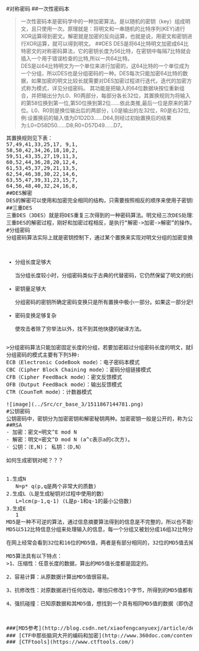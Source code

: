 #对称密码
##一次性密码本
>一次性密码本是密码学中的一种加密算法。是以随机的密钥（key）组成明文，且只使用一次。原理就是：将明文和一串随机的比特序列(KEY)进行XOR运算得到密文。解密就是加密的反向运算，也就是说，用密文和密钥进行XOR运算，就可以得到明文。
##DES
DES是将64比特明文加密成64比特密文的对称密码算法，它的密钥长度为56比特，在密钥中每隔7比特就会插入一个用于错误检查的比特,所以一共64比特。<br>
DES是以64比特明文为一个单位来进行加密的，这64比特的一个单位成为一个分组，所以DES也是分组密码的一种。DES每次只能加密64比特的数据，如果加密的明文比较长就需要对DES加密过程进行迭代，迭代的加密方式称为模式，详见分组密码。
>其功能是把输入的64位数据块按位重新组合，并把输出分为L0、R0两部分，每部分各长32位，其置换规则为将输入的第58位换到第一位,第50位换到第2位……依此类推,最后一位是原来的第7位。L0、R0则是换位输出后的两部分，L0是输出的左32位，R0是右32位,例:设置换前的输入值为D1D2D3……D64,则经过初始置换后的结果为:L0=D58D50……D8;R0=D57D49……D7。
<pre>其置换规则见下表：
57,49,41,33,25,17, 9,1,
58,50,42,34,26,18,10,2,
59,51,43,35,27,19,11,3,
60,52,44,36,28,20,12,4,
61,53,45,37,29,21,13,5,
62,54,46,38,30,22,14,6,
63,55,47,39,31,23,15,7,
64,56,48,40,32,24,16,8,
##DES解密
DES的解密可以使用和加密完全相同的结构，只需要按照相反的顺序来使用子密钥就可以了。
##三重DES
三重DES（3DES）就是将DES重复三次得到的一种密码算法。明文经三次DES处理才会变成密文，由于DES的密钥是56比特，所以3DES的密钥长度是168比特。三重DES的加密过程是“加密->解密->加密”。
三重DES的解密过程，刚好和加密过程相反，是执行“解密->加密->解密”的操作。
#分组密码
分组密码算法实际上就是密钥控制下，通过某个置换来实现对明文分组的加密变换。为了保证密码算法的安全强度，对密码算法的要求如下。<br>
<ul>
<li>分组长度足够大</li>
当分组长度较小时，分组密码类似于古典的代替密码，它仍然保留了明文的统计信息，这种统计信息将给攻击者留下可乘之机，攻击者可以有效地穷举明文空间，得到密码变换本身。<br>
<li>密钥量足够大</li>
分组密码的密钥所确定密码变换只是所有置换中极小一部分。如果这一部分足够小，攻击者可以有效地穷举明文空间所确定所有的置换。这时，攻击者就可以对密文进行解密，以得到有意义的明文。<br>
<li>密码变换足够复杂</li>
使攻击者除了穷举法以外，找不到其他快捷的破译方法。
</ul>
>分组密码算法只能加密固定长度的分组，若要加密超过分组密码长度的明文，就需要对分组密码进行迭代，迭代后的最后一块数据需要使用合适的填充方式将数据扩展到与分组长度相等的长度。这种迭代的方法我们称为分组密码的模式。<br>分组密码的模式主要有下列5种:<br>ECB（Electronic CodeBook mode）：电子密码本模式 <br>CBC（Cipher Block Chaining mode）：密码分组链接模式 <br>CFB（Cipher FeedBack mode）：密文反馈模式 <br>OFB（Output FeedBack mode）：输出反馈模式 <br>CTR（CounTeR mode）：计数器模式

![image](../Src/cr_base_3/1511867144781.png)
#公钥密码
公钥密码中，密钥分为加密密钥和解密秘钥两种。加密密钥一般是公开的，称为公钥。解密秘钥由自己保存绝不公开，称为私钥。公钥和私钥统称为密钥对
##RSA
- 加密：密文=明文^E mod N
- 解密：明文=密文^D mod N (a^c表示a的c次方)。
- 公钥：（E,N)； 私钥：（D,N）<br>
如何生成密钥对呢？？？
 <pre>
1.生成N
   N=p* q(p,q是两个非常大的质数)
2.生成L（L是生成秘钥对过程中使用的数）
   L=lcm(p-1,q-1) (L是p-1和q-1的最小公倍数)
3.生成E
   1<E<L gcd(E,L)=1(E,L的最大公约数为1)
   检查E,L的最大公约数是否为1，可以用辗转相除法求公约数。
4.生成D
   1<D<L
   E* DmodL=1

##中间人攻击

中间人攻击是一种针对机密性的有效攻击。攻击者混入发送者和接收者之间，对发送者伪装成接受者，对接收者伪装成发送者。
##MD5
MD5即信息摘要算法第五版。是一种有广泛应用的哈希函数。用来提供消息的完整性保护。他能够对消息产生128比特的散列值。<br>
MD5是一种不可逆的算法，通过信息摘要算法得到的信息是不完整的，所以也不能得到原始数据。
MD5以512比特信息分组来处理输入的信息，每一个分组又被划分成16组32比特分组。经一系列的算法变化得到4个32比特分组，这个四个32比特分组生成128比特的散列值。<br>
在网上经常会看到32位和16位的MD5值，两者是有部分相同的，32位的MD5值去掉前八位和后八位就是16位了。<br>
MD5算法具有以下特点：
>1、压缩性：任意长度的数据，算出的MD5值长度都是固定的。<br>
2、容易计算：从原数据计算出MD5值很容易。<br>
3、抗修改性：对原数据进行任何改动，哪怕只修改1个字节，所得到的MD5值都有很大区别。<br>
4、强抗碰撞：已知原数据和其MD5值，想找到一个具有相同MD5值的数据（即伪造数据）是非常困难的。<br>

<pre>
###[MD5参考](http://blog.csdn.net/xiaofengcanyuexj/article/details/37698801)
### [CTF中那些脑洞大开的编码和加密](http://www.360doc.com/content/16/0906/21/27425026_588911412.shtml)
### [CTFtools](https://www.ctftools.com/)
